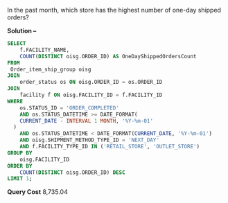 In the past month, which store has the highest number of one-day shipped orders?

**Solution –**
```sql 
SELECT
    f.FACILITY_NAME,
    COUNT(DISTINCT oisg.ORDER_ID) AS OneDayShippedOrdersCount
FROM	 
 Order_item_ship_group oisg
JOIN 
    order_status os ON oisg.ORDER_ID = os.ORDER_ID
JOIN
    facility f ON oisg.FACILITY_ID = f.FACILITY_ID
WHERE
    os.STATUS_ID = 'ORDER_COMPLETED'
    AND os.STATUS_DATETIME >= DATE_FORMAT(
    CURRENT_DATE - INTERVAL 1 MONTH, '%Y-%m-01'
  ) 
    AND os.STATUS_DATETIME < DATE_FORMAT(CURRENT_DATE, '%Y-%m-01')
    AND oisg.SHIPMENT_METHOD_TYPE_ID = 'NEXT_DAY'
    AND f.FACILITY_TYPE_ID IN ('RETAIL_STORE', 'OUTLET_STORE')
GROUP BY
    oisg.FACILITY_ID
ORDER BY
    COUNT(DISTINCT oisg.ORDER_ID) DESC
LIMIT 1;
```

**Query Cost**
8,735.04
